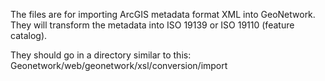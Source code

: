 The files are for importing ArcGIS metadata format XML into GeoNetwork.  They will transform the metadata into ISO 19139 or ISO 19110 (feature catalog).

They should go in a directory similar to this:
Geonetwork/web/geonetwork/xsl/conversion/import